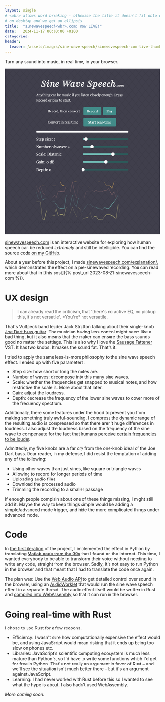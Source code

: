 ```yaml
---
layout: single
# <wbr> allows word breaking - othewise the title it doesn't fit onto one line
# on desktop and we get an ellipsis
title:  "sinewavespeech<wbr>.com: now LIVE!"
date:   2024-11-17 00:00:00 +0100
categories:
header:
  teaser: /assets/images/sine-wave-speech/sinewavespeech-com-live-thumbnail.png
---
```


Turn any sound into music, in real time, in your browser.

[![](/assets/images/sine-wave-speech/sws-live-screenshot.png)](https://sinewavespeech.com)

[sinewavespeech.com](https://sinewavespeech.com) is an interactive website for exploring how human speech can be reduced *extremely* and still be intelligible.
You can find the source code [on my GitHub](https://github.com/vvolhejn/sine_wave_speech).

About a year before this project, I made [sinewavespeech.com/explanation/](https://sinewavespeech.com/explanation/),
which demonstrates the effect on a pre-sinewaved recording.
You can read more about that in [this post]({% post_url 2023-08-21-sinewavespeech-com %}).

# UX design

> I can already read the criticism, that 'there's no active EQ, no pickup this, it's not versatile'. \*You're\* not versatile.

That's Vulfpeck band leader Jack Stratton talking about their single-knob [Joe Dart bass guitar](https://youtu.be/9eOF7t4HgjE?t=49).
The musician having less control might seem like a bad thing, but it also means that the maker can ensure the bass sounds good no matter the settings.
This is also why I love the [Sausage Fattener](https://youtu.be/jHFzfZl6NQQ?t=63) VST.
It has two knobs. It makes the sound fat. That's it.

I tried to apply the same less-is-more philosophy to the sine wave speech effect.
I ended up with five parameters:
- Step size: how short or long the notes are.
- Number of waves: decompose into this many sine waves.
- Scale: whether the frequencies get snapped to musical notes, and how restrictive the scale is. More about that later.
- Gain: adjust the loudness.
- Depth: decrease the frequency of the lower sine waves to cover more of the frequency spectrum.

Additionally, there some features under the hood to prevent you from making something truly awful-sounding.
I compress the dynamic range of the resulting audio is compressed so that there aren't huge differences in loudness.
I also adjust the loudness based on the frequency of the sine wave to compensate for the fact that humans
[perceive certain frequencies to be louder](https://en.wikipedia.org/wiki/A-weighting).

Admittedly, my five knobs are a far cry from the one-knob ideal of the Joe Dart bass.
Dear reader, in my defense, I did resist the temptation of adding any of the following:
- Using other waves than just sines, like square or triangle waves
- Allowing to record for longer periods of time
- Uploading audio files
- Download the processed audio
- Trimming the recording to a smaller passage

If enough people complain about one of these things missing, I might still add it.
Maybe the way to keep things simple would be adding a simple/advanced mode trigger,
and hide the more complicated things under advanced mode.

# Code

In [the first iteration](https://sinewavespeech.com/explanation/) of the project, I implemented the effect in Python by translating [Matlab code from the 90s](https://github.com/vvolhejn/sine_wave_speech/tree/main/matlab_code_archive) that I found on the internet.
This time, I wanted everybody to be able to transform their voice without needing to write any code, straight from the browser.
Sadly, it's not easy to run Python in the browser and that meant that I had to translate the code once again.

The plan was: Use the [Web Audio API](https://developer.mozilla.org/en-US/docs/Web/API/Web_Audio_API) to get detailed control over sound in the browser,
using an [AudioWorklet](https://developer.mozilla.org/en-US/docs/Web/API/Web_Audio_API/Using_AudioWorklet) that would run the sine wave speech effect in a separate thread.
The audio effect itself would be written in Rust and [compiled into WebAssembly](https://rustwasm.github.io/book/) so that it can run in the browser.

# Going real-time with Rust

<!-- https://www.toptal.com/webassembly/webassembly-rust-tutorial-web-audio -->

I chose to use Rust for a few reasons.
- Efficiency: I wasn't sure how computationally expensive the effect would be, and using JavaScript would mean risking that it ends up being too slow on phones etc.
- Libraries: JavaScript's scientific computing ecosystem is much less mature
  than Python's, so I'd have to write some functions which I'd get for free in
  Python. That's not really an argument in favor of Rust – and we'll see the
  situation isn't much better there – but it's an argument against JavaScript.
- Learning: I had never worked with Rust before this so I wanted to see what the hype is about. I also hadn't used WebAssembly.

_More coming soon._

<!-- ## The Amerustacean Dream

Remember how I said that JavaScript is way behind Python when it comes to scientific computing?
As it turns out, so is Rust (a language that is 20 years younger). Who knew!
 -->

<!-- the iphone silence issue -->